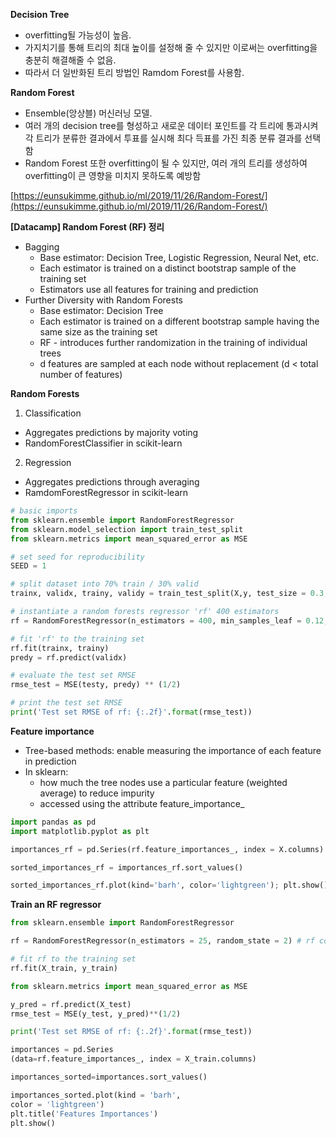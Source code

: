 **Decision Tree**

- overfitting될 가능성이 높음.
- 가지치기를 통해 트리의 최대 높이를 설정해 줄 수 있지만 이로써는 overfitting을 충분히 해결해줄 수 없음.
- 따라서 더 일반화된 트리 방법인 Ramdom Forest를 사용함.

**Random Forest**

- Ensemble(앙상블) 머신러닝 모델.
- 여러 개의 decision tree를 형성하고 새로운 데이터 포인트를 각 트리에 통과시켜 각 트리가 분류한 결과에서 투표를 실시해 최다 득표를 가진 최종 분류 결과를 선택함
- Random Forest 또한 overfitting이 될 수 있지만, 여러 개의 트리를 생성하여 overfitting이 큰 영향을 미치지 못하도록 예방함

[https://eunsukimme.github.io/ml/2019/11/26/Random-Forest/](https://eunsukimme.github.io/ml/2019/11/26/Random-Forest/)

**[Datacamp] Random Forest  (RF) 정리**

- Bagging
    - Base estimator: Decision Tree, Logistic Regression, Neural Net, etc.
    - Each estimator is trained on a distinct bootstrap sample of the training set
    - Estimators use all features for training and prediction
- Further Diversity with Random Forests
    - Base estimator: Decision Tree
    - Each estimator is trained on a different bootstrap sample having the same size as the training set
    - RF - introduces further randomization in the training of individual trees
    - d features are sampled at each node without replacement (d < total number of features)

**Random Forests**

1. Classification
- Aggregates predictions by majority voting
- RandomForestClassifier in scikit-learn

2. Regression

- Aggregates predictions through averaging
- RamdomForestRegressor in scikit-learn

```python
# basic imports
from sklearn.ensemble import RandomForestRegressor
from sklearn.model_selection import train_test_split
from sklearn.metrics import mean_squared_error as MSE

# set seed for reproducibility
SEED = 1

# split dataset into 70% train / 30% valid
trainx, validx, trainy, validy = train_test_split(X,y, test_size = 0.3, random_state = SEED)

# instantiate a random forests regressor 'rf' 400 estimators
rf = RandomForestRegressor(n_estimators = 400, min_samples_leaf = 0.12, random_state = SEED)

# fit 'rf' to the training set
rf.fit(trainx, trainy)
predy = rf.predict(validx)

# evaluate the test set RMSE
rmse_test = MSE(testy, predy) ** (1/2)

# print the test set RMSE
print('Test set RMSE of rf: {:.2f}'.format(rmse_test))
```

**Feature importance**

- Tree-based methods: enable measuring the importance of each feature in prediction
- In sklearn:
    - how much the tree nodes use a particular feature (weighted average) to reduce impurity
    - accessed using the attribute feature_importance_

```python
import pandas as pd
import matplotlib.pyplot as plt

importances_rf = pd.Series(rf.feature_importances_, index = X.columns)

sorted_importances_rf = importances_rf.sort_values()

sorted_importances_rf.plot(kind='barh', color='lightgreen'); plt.show()
```

**Train an RF regressor**

```python
from sklearn.ensemble import RandomForestRegressor

rf = RandomForestRegressor(n_estimators = 25, random_state = 2) # rf consisting of 25 trees

# fit rf to the training set
rf.fit(X_train, y_train)
```

```python
from sklearn.metrics import mean_squared_error as MSE

y_pred = rf.predict(X_test)
rmse_test = MSE(y_test, y_pred)**(1/2)

print('Test set RMSE of rf: {:.2f}'.format(rmse_test))
```

```python
importances = pd.Series
(data=rf.feature_importances_, index = X_train.columns)

importances_sorted=importances.sort_values()

importances_sorted.plot(kind = 'barh',
color = 'lightgreen')
plt.title('Features Importances')
plt.show()
```
